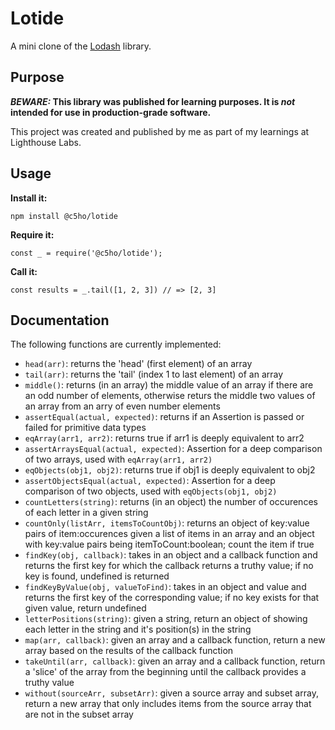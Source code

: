 # Lotide

A mini clone of the [Lodash](https://lodash.com) library.

## Purpose

**_BEWARE:_ This library was published for learning purposes. It is _not_ intended for use in production-grade software.**

This project was created and published by me as part of my learnings at Lighthouse Labs. 

## Usage

**Install it:**

`npm install @c5ho/lotide`

**Require it:**

`const _ = require('@c5ho/lotide');`

**Call it:**

`const results = _.tail([1, 2, 3]) // => [2, 3]`

## Documentation

The following functions are currently implemented:

* `head(arr)`: returns the 'head' (first element) of an array
* `tail(arr)`: returns the 'tail' (index 1 to last element) of an array
* `middle()`: returns (in an array) the middle value of an array if there are an odd number of elements, otherwise returs the middle two values of an array from an arry of even number elements
* `assertEqual(actual, expected)`: returns if an Assertion is passed or failed for primitive data types
* `eqArray(arr1, arr2)`: returns true if arr1 is deeply equivalent to arr2
* `assertArraysEqual(actual, expected)`: Assertion for a deep comparison of two arrays, used with `eqArray(arr1, arr2)` 
* `eqObjects(obj1, obj2)`: returns true if obj1 is deeply equivalent to obj2
* `assertObjectsEqual(actual, expected)`: Assertion for a deep comparison of two objects, used with `eqObjects(obj1, obj2)` 
* `countLetters(string)`: returns (in an object) the number of occurences of each letter in a given string
* `countOnly(listArr, itemsToCountObj)`: returns an object of key:value pairs of item:occurences given a list of items in an array and an object with key:value pairs being itemToCount:boolean; count the item if true
* `findKey(obj, callback)`: takes in an object and a callback function and returns the first key for which the callback returns a truthy value; if no key is found, undefined is returned
* `findKeyByValue(obj, valueToFind)`: takes in an object and value and returns the first key of the corresponding value; if no key exists for that given value, return undefined
* `letterPositions(string)`: given a string, return an object of showing each letter in the string and it's position(s) in the string
* `map(arr, callback)`: given an array and a callback function, return a new array based on the results of the callback function
* `takeUntil(arr, callback)`: given an array and a callback function, return a 'slice' of the array from the beginning until the callback provides a truthy value
* `without(sourceArr, subsetArr)`: given a source array and subset array, return a new array that only includes items from the source array that are not in the subset array